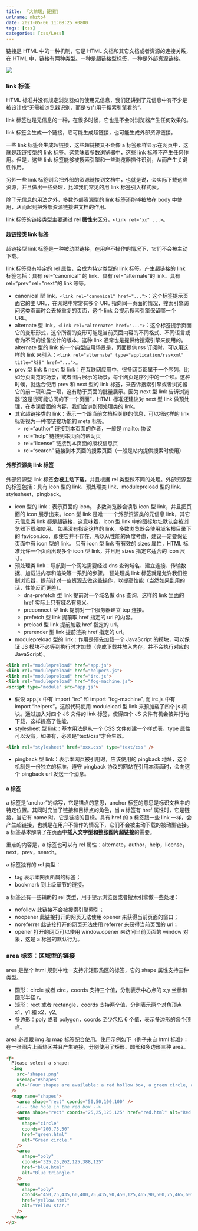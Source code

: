 ```yaml
---
title: 「大前端」链接🔗
urlname: mbzto4
date: 2021-05-06 11:08:25 +0800
tags: [css]
categories: [css/Less]
---
```


链接是 HTML 中的一种机制，它是 HTML 文档和其它文档或者资源的连接关系，在 HTML 中，链接有两种类型。一种是超链接型标签，一种是外部资源链接。

![](https://cdn.nlark.com/yuque/0/2021/png/250093/1620270517981-020e14be-3c75-4002-bc3b-53dda82085dd.png#align=left&display=inline&height=1100&margin=%5Bobject%20Object%5D&originHeight=1100&originWidth=702&size=0&status=done&style=none&width=702)

### link 标签

HTML 标准并没有规定浏览器如何使用元信息，我们还讲到了元信息中有不少是被设计成“无需被浏览器识别，而是专门用于搜索引擎看的”。

link 标签也是元信息的一种，在很多时候，它也是不会对浏览器产生任何效果的。

link 标签会生成一个链接，它可能生成超链接，也可能生成外部资源链接。

一些 link 标签会生成超链接，这些超链接又不会像 a 标签那样显示在网页中，这就是超链接型的 link 标签。这意味着多数浏览器中，这些 link 标签不产生任何作用。但是，这些 link 标签能够被搜索引擎和一些浏览器插件识别，从而产生关键性作用。

另外一些 link 标签则会把外部的资源链接到文档中，也就是说，会实际下载这些资源，并且做出一些处理，比如我们常见的用 link 标签引入样式表。

除了元信息的用法之外，多数外部资源型的 link 标签还能够被放在 body 中使用，从而起到把外部资源链接进文档的作用。

link 标签的链接类型主要通过 **rel 属性**来区分，`<link rel="xx" ...>`。

#### 超链接类 link 标签

超链接型 link 标签是一种被动型链接，在用户不操作的情况下，它们不会被主动下载。

link 标签具有特定的 rel 属性，会成为特定类型的 link 标签。产生超链接的 link 标签包括：具有 rel=“canonical” 的 link、具有 rel="alternate"的 link、具有 rel=“prev” rel="next"的 link 等等。

- canonical 型 link，`<link rel="canonical" href="...">`：这个标签提示页面它的主 URL，在网站中常常有多个 URL 指向同一页面的情况，搜索引擎访问这类页面时会去掉重复的页面，这个 link 会提示搜索引擎保留哪一个 URL。
- alternate 型 link，`<link rel="alternate" href="...">`：这个标签提示页面它的变形形式，这个所谓的变形可能是当前页面内容的不同格式、不同语言或者为不同的设备设计的版本，这种 link 通常也是提供给搜索引擎来使用的。alternate 型的 link 的一个典型应用场景是，页面提供 rss 订阅时，可以用这样的 link 来引入：`<link rel="alternate" type="application/rss+xml" title="RSS" href="...">`。
- prev 型 link & next 型 link：在互联网应用中，很多网页都属于一个序列，比如分页浏览的场景，或者图片展示的场景，每个网页是序列中的一个项。这种时候，就适合使用 prev 和 next 型的 link 标签，来告诉搜索引擎或者浏览器它的前一项和后一项，这有助于页面的批量展示。因为 next 型 link 告诉浏览器“这是很可能访问的下一个页面”，HTML 标准还建议对 next 型 link 做预处理，在本课后面的内容，我们会讲到预处理类的 link。
- 其它超链接类的 link：表示一个跟当前文档相关联的信息，可以把这样的 link 标签视为一种带链接功能的 meta 标签。
  - rel=“author” 链接到本页面的作者，一般是 mailto: 协议
  - rel=“help” 链接到本页面的帮助页
  - rel=“license” 链接到本页面的版权信息页
  - rel=“search” 链接到本页面的搜索页面（一般是站内提供搜索时使用）

#### 外部资源类 link 标签

外部资源型 link 标签**会被主动下载**，并且根据 rel 类型做不同的处理。外部资源型的标签包括：具有 icon 型的 link、预处理类 link、modulepreload 型的 link、stylesheet、pingback。

- icon 型的 link：表示页面的 icon。
  多数浏览器会读取 icon 型 link，并且把页面的 icon 展示出来。icon 型 link 是唯一一个外部资源类的元信息 link，其它元信息类 link 都是超链接，这意味着，icon 型 link 中的图标地址默认会被浏览器下载和使用。
  如果没有指定这样的 link，多数浏览器会使用域名根目录下的 favicon.ico，即使它并不存在，所以从性能的角度考虑，建议一定要保证页面中有 icon 型的 link。
  只有 icon 型 link 有有效的 sizes 属性，HTML 标准允许一个页面出现多个 icon 型 link，并且用 sizes 指定它适合的 icon 尺寸。
- 预处理类 link：导航到一个网站需要经过 dns 查询域名、建立连接、传输数据、加载进内存和渲染等一系列的步骤。
  预处理类 link 标签就是允许我们控制浏览器，提前针对一些资源去做这些操作，以提高性能（当然如果乱用的话，性能反而更差）。
  - dns-prefetch 型 link 提前对一个域名做 dns 查询，这样的 link 里面的 href 实际上只有域名有意义。
  - preconnect 型 link 提前对一个服务器建立 tcp 连接。
  - prefetch 型 link 提前取 href 指定的 url 的内容。
  - preload 型 link 提前加载 href 指定的 url。
  - prerender 型 link 提前渲染 href 指定的 url。
- modulepreload 型的 link：作用是预先加载一个 JavaScript 的模块，可以保证 JS 模块不必等到执行时才加载（完成下载并放入内存，并不会执行对应的 JavaScript）。

```html
<link rel="modulepreload" href="app.js">
<link rel="modulepreload" href="helpers.js">
<link rel="modulepreload" href="irc.js">
<link rel="modulepreload" href="fog-machine.js">
<script type="module" src="app.js">
```

- 假设 app.js 中有 import “irc” 和 import “fog-machine”, 而 irc.js 中有 import “helpers”。这段代码使用 moduleload 型 link 来预加载了四个 js 模块。通过加入对四个 JS 文件的 link 标签，使得四个 JS 文件有机会被并行地下载，这样提高了性能。
- stylesheet 型 link：基本用法是从一个 CSS 文件创建一个样式表，type 属性可以没有，如果有，必须是"text/css"才会生效。

```html
<link rel="stylesheet" href="xxx.css" type="text/css" />
```

- pingback 型 link：表示本网页被引用时，应该使用的 pingback 地址，这个机制是一份独立的标准，遵守 pingback 协议的网站在引用本页面时，会向这个 pingback url 发送一个消息。

#### a 标签

a 标签是“anchor”的缩写，它是锚点的意思，anchor 标签的意思是标识文档中的特定位置。其同时充当了链接和目标点的角色，当 a 标签有 href 属性时，它是链接，当它有 name 时，它是链接的目标。具有 href 的 a 标签跟一些 link 一样，会产生超链接，也就是在用户不操作的情况下，它们不会被主动下载的被动型链接。a 标签基本解决了在页面中**插入文字型和整张图片超链接**的需要。

重点的内容是，a 标签也可以有 rel 属性：alternate，author，help，license，next，prev，search。

a 标签独有的 rel 类型：

- tag 表示本网页所属的标签；
- bookmark 到上级章节的链接。

a 标签还有一些辅助的 rel 类型，用于提示浏览器或者搜索引擎做一些处理：

- nofollow 此链接不会被搜索引擎索引；
- noopener 此链接打开的网页无法使用 opener 来获得当前页面的窗口；
- noreferrer 此链接打开的网页无法使用 referrer 来获得当前页面的 url；
- opener 打开的网页可以使用 window.opener 来访问当前页面的 window 对象，这是 a 标签的默认行为。

### area 标签：区域型的链接

area 是整个 html 规则中唯一支持非矩形热区的标签，它的 shape 属性支持三种类型。

- 圆形：circle 或者 circ，coords 支持三个值，分别表示中心点的 x,y 坐标和圆形半径 r。
- 矩形：rect 或者 rectangle，coords 支持两个值，分别表示两个对角顶点 x1，y1 和 x2，y2。
- 多边形：poly 或者 polygon，coords 至少包括 6 个值，表示多边形的各个顶点。

area 必须跟 img 和 map 标签配合使用。使用示例如下（例子来自 html 标准）：在一张图片上画热区并且产生链接，分别使用了矩形、圆形和多边形三种 area。

```html
<p>
  Please select a shape:
  <img
    src="shapes.png"
    usemap="#shapes"
    alt="Four shapes are available: a red hollow box, a green circle, a blue triangle, and a yellow four-pointed star."
  />
  <map name="shapes">
    <area shape="rect" coords="50,50,100,100" />
    <!-- the hole in the red box -->
    <area shape="rect" coords="25,25,125,125" href="red.html" alt="Red box." />
    <area
      shape="circle"
      coords="200,75,50"
      href="green.html"
      alt="Green circle."
    />
    <area
      shape="poly"
      coords="325,25,262,125,388,125"
      href="blue.html"
      alt="Blue triangle."
    />
    <area
      shape="poly"
      coords="450,25,435,60,400,75,435,90,450,125,465,90,500,75,465,60"
      href="yellow.html"
      alt="Yellow star."
    />
  </map>
</p>
```
